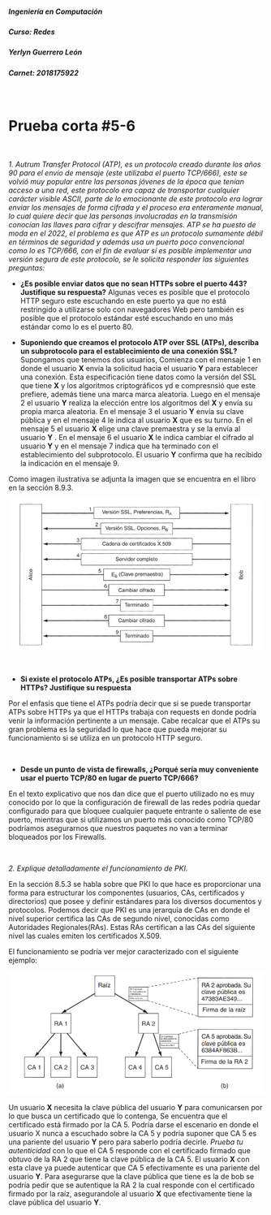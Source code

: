 ##### Ingeniería en Computación
##### Curso: Redes
##### Yerlyn Guerrero León
##### Carnet: 2018175922  

&nbsp;  

# **Prueba corta #5-6**

&nbsp;

*1. Autrum Transfer Protocol (ATP), es un protocolo creado  durante los años 90 para el envío de mensaje (este utilizaba el puerto TCP/666), este se volvió muy popular entre las personas jóvenes de la época que tenían acceso a una red, este protocolo era capaz de transportar cualquier carácter visible ASCII, parte de lo emocionante de este protocolo era lograr enviar los mensajes de forma cifrada y el proceso era enteramente manual, lo cual quiere decir que las personas involucradas en la transmisión conocían las llaves para cifrar y descifrar  mensajes. ATP se ha puesto de moda en el 2022, el problema es que ATP es un protocolo  sumamente débil en términos de  seguridad y además usa un puerto poco convencional como lo es TCP/666, con el fin de evaluar sí es posible implementar una versión segura de este protocolo, se le solicita responder las siguientes preguntas:*

* **¿Es posible enviar datos que no sean HTTPs sobre el puerto 443? Justifique su respuesta?**
Algunas veces es posible que el protocolo HTTP seguro este escuchando en este puerto ya que no está restringido a utilizarse solo con navegadores Web pero también es posible que el protocolo estándar esté escuchando en uno más estándar como lo es el puerto 80.

* **Suponiendo que creamos el protocolo ATP over SSL (ATPs), describa un subprotocolo para el establecimiento de una conexión SSL?**
Supongamos que tenemos dos usuarios, Comienza con el mensaje 1 en donde el usuario **X** envía la solicitud hacia el usuario **Y** para establecer una conexión. Esta especificación tiene datos como la versión del SSL que tiene **X** y los algoritmos criptográficos yd e compresnsió que este prefiere, además tiene una marca marca aleatoria. 
Luego en el mensaje 2 el usuario **Y** realiza la elección entre los algoritmos del **X** y envía su propia marca aleatoria.
En el mensaje 3 el usuario **Y** envía su clave pública y en el mensaje 4 le indica al usuario **X** que es su turno.
En el mensaje 5 el usuario **X** elige una clave premaestra y se la envía al usuario **Y** .
En el mensaje 6 el usuario **X** le indica cambiar el cifrado al usuario **Y** y en el mensaje 7 indica que ha terminado con el establecimiento del subprotocolo.
El usuario **Y** confirma que ha recibido la indicación en el mensaje 9.

Como imagen ilustrativa se adjunta la imagen que se encuentra en el libro en la sección 8.9.3.

![Subprotocolo](/img/subprotocolo.png)

&nbsp;

* **Si existe el protocolo ATPs, ¿Es posible transportar ATPs sobre HTTPs? Justifique su respuesta**

Por el enfasis que tiene el ATPs podría decir que si se puede transportar ATPs sobre HTTPs ya que el HTTPs trabaja con requests en donde podría venir la información pertinente a un mensaje. Cabe recalcar que el ATPs su gran problema es la seguridad lo que hace que pueda mejorar su funcionamiento si se utiliza en un protocolo HTTP seguro.

&nbsp;

* **Desde un punto de vista de firewalls, ¿Porqué sería muy conveniente usar el puerto TCP/80 en lugar de puerto TCP/666?**

En el texto explicativo que nos dan dice que el puerto utilizado no es muy conocido por lo que la configuración de firewall de las redes podría quedar configurado para que bloquee cualquier paquete entrante o saliente de ese puerto, mientras que si utilizamos un puerto más conocido como TCP/80 podríamos asegurarnos que nuestros paquetes no van a terminar bloqueados por los Firewalls.

&nbsp;

*2. Explique detalladamente el funcionamiento de PKI.*

En la sección 8.5.3 se habla sobre que PKI lo que hace es proporcionar una forma para estructurar los componentes (usuarios, CAs, certificados y directorios) que posee y definir estándares para los diversos documentos y protocolos.
Podemos decir que PKI es una jerarquía de CAs en donde el nivel superior certifica las CAs de segundo nivel, conocidas como Autoridades Regionales(RAs). Estas RAs certifican a las CAs del siguiente nivel las cuales emiten los certificados X.509.

El funcionamiento se podría ver mejor caracterizado con el siguiente ejemplo:

![PKI](/img/PKI.png)

Un usuario **X** necesita la clave pública del usuario **Y** para comunicarsen por lo que busca un certificado que lo contenga, Se encuentra que el certificado está firmado por la CA 5. Podría darse el escenario en donde el usuario X nunca a escuchado sobre la CA 5 y podría suponer que CA 5 es una pariente del usuario **Y** pero para saberlo podría decirle. *Prueba tu autenticidad* con lo que el CA 5 responde con el certificado firmado que obtuvo de la RA 2 que tiene la clave pública de la CA 5. El usuario **X** con esta clave ya puede autenticar que CA 5 efectivamente es una pariente del usuario **Y**. Para asegurarse que la clave pública que tiene es la de bob se podría pedir que se autentique la RA 2 la cual responde con el certificado firmado por la raíz, asegurandole al usuario **X** que efectivamente tiene la clave pública del usuario **Y**.

